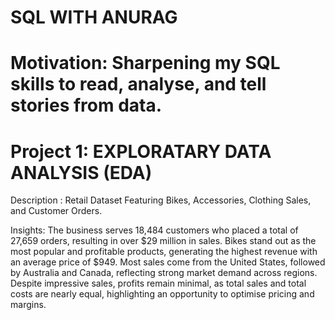 # SQL WITH ANURAG
# Motivation: Sharpening my SQL skills to read, analyse, and tell stories from data.

# Project 1: EXPLORATARY DATA ANALYSIS (EDA)

Description : Retail Dataset Featuring Bikes, Accessories, Clothing Sales, and Customer Orders.

Insights: The business serves 18,484 customers who placed a total of 27,659 orders, resulting in over $29 million in sales.
           Bikes stand out as the most popular and profitable products, generating the highest revenue with an average price of $949.
           Most sales come from the United States, followed by Australia and Canada, reflecting strong market demand across regions.
           Despite impressive sales, profits remain minimal, as total sales and total costs are nearly equal, highlighting an opportunity to optimise pricing and margins.

